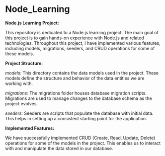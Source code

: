 # Node_Learning

**Node.js Learning Project:**

This repository is dedicated to a Node.js learning project. The main goal of this project is to gain hands-on experience with Node.js and related technologies. Throughout this project, I have implemented various features, including models, migrations, seeders, and CRUD operations for some of these models.

**Project Structure:**

_models:_ This directory contains the data models used in the project. These models define the structure and behavior of the data entities we are working with.

_migrations:_ The migrations folder houses database migration scripts. Migrations are used to manage changes to the database schema as the project evolves.

_seeders:_ Seeders are scripts that populate the database with initial data. This helps in setting up a consistent starting point for the application.

**Implemented Features:**

We have successfully implemented CRUD (Create, Read, Update, Delete) operations for some of the models in the project. This enables us to interact with and manipulate the data stored in our database.
